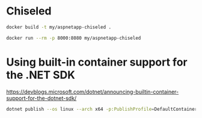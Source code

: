 # Chiseled

```bash
docker build -t my/aspnetapp-chiseled .
```

```bash
docker run --rm -p 8000:8080 my/aspnetapp-chiseled
```

# Using built-in container support for the .NET SDK

https://devblogs.microsoft.com/dotnet/announcing-builtin-container-support-for-the-dotnet-sdk/

```bash
dotnet publish --os linux --arch x64 -p:PublishProfile=DefaultContainer
```


